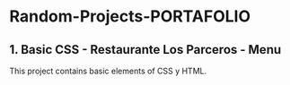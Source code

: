 # Random-Projects-PORTAFOLIO

## 1. Basic CSS - Restaurante Los Parceros - Menu
This project contains basic elements of CSS y HTML. 
